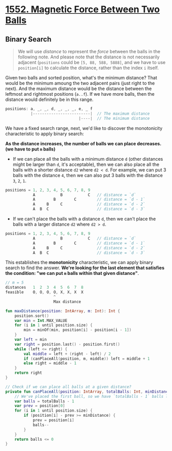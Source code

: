 # [1552. Magnetic Force Between Two Balls](https://leetcode.com/problems/magnetic-force-between-two-balls/description/)

## Binary Search
> We will use *distance* to represent the *force* between the balls in the following note. And please note that the distance is not necessarily adjacent (`positions` could be `[5, 88, 588, 5888]`, and we have to use `position[i]` to calculate the distance, rather than the index `i` itself.

Given two balls and sorted position, what's the minimum distance? That would be the minimum amoung the two adjacent pairs (just right to the next). And the maximum distance would be the distance between the leftmost and rightmost positions (`a..f`). If we have more balls, then the distance would definitely be in this range.

```js
positions: a, _, _, d, _, _, _, e, _ f
           |-------------------------|  // The maximum distance
                                |----|  // The minimum distance
```

We have a fixed search range, next, we'd like to discover the monotonicity characteristic to apply binary search:

**As the distance increases, the number of balls we can place decreases. (we have to put `m` balls)**
* If we can place all the balls with a minimum distance `d` (other distances might be larger than `d`, it's acceptable), then we can also place all the balls with a shorter distance `d2` where `d2 < d`. For example, we can put 3 balls with the distance `4`, then we can also put 3 balls with the distance `3`, `2`, `1`.

```js
positions = 1, 2, 3, 4, 5, 6, 7, 8, 9
            A           B           C   // distance = `d`
            A        B        C         // distance = `d - 1`
            A     B     C               // distance = `d - 2`
            A  B  C                     // distance = `d - 3`
```

* If we can't place the balls with a distance `d`, then we can't place the balls with a larger distance `d2` where `d2 > d`. 
```js
positions = 1, 2, 3, 4, 5, 6, 7, 8, 9
            A           B           C   // distance = `d`
            A        B        C         // distance = `d - 1`
            A     B     C               // distance = `d - 2`
            A  B  C                     // distance = `d - 3`
```

This establishes the **monotonicity** characteristic, we can apply binary search to find the answer. **We're looking for the last element that satisfies the condition: "we can put `m` balls within that given distance"**.

```js
// m = 5
distances   1  2  3  4  5  6  7  8
feasible    O, O, O, O, X, X, X  X
                     ^
                     Max distance
```

```kotlin
fun maxDistance(position: IntArray, m: Int): Int {
    position.sort()
    var min = Int.MAX_VALUE
    for (i in 1 until position.size) {
        min = minOf(min, position[i] - position[i - 1])
    }
    var left = min
    var right = position.last() - position.first()
    while (left <= right) {
        val middle = left + (right - left) / 2
        if (canPlaceAll(position, m, middle)) left = middle + 1
        else right = middle - 1
    }
    return right
}

// Check if we can place all balls at a given distance?
private fun canPlaceAll(position: IntArray, totalBalls: Int, minDistance: Int): Boolean {
    // We've placed the first ball, so we have `totalBalls - 1` balls left
    var balls = totalBalls - 1 
    var prev = position[0]
    for (i in 1 until position.size) {
        if (position[i] - prev >= minDistance) {
            prev = position[i]
            balls--
        }
    }
    return balls <= 0
}
```


